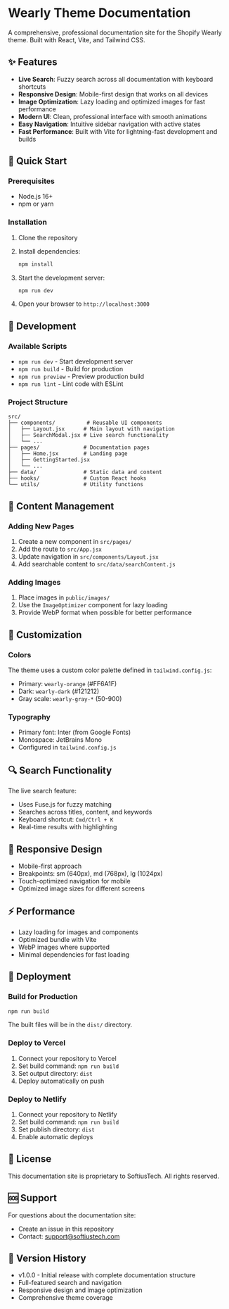 # Wearly Theme Documentation

A comprehensive, professional documentation site for the Shopify Wearly theme. Built with React, Vite, and Tailwind CSS.

## ✨ Features

- **Live Search**: Fuzzy search across all documentation with keyboard shortcuts
- **Responsive Design**: Mobile-first design that works on all devices
- **Image Optimization**: Lazy loading and optimized images for fast performance
- **Modern UI**: Clean, professional interface with smooth animations
- **Easy Navigation**: Intuitive sidebar navigation with active states
- **Fast Performance**: Built with Vite for lightning-fast development and builds

## 🚀 Quick Start

### Prerequisites

- Node.js 16+
- npm or yarn

### Installation

1. Clone the repository
2. Install dependencies:
   ```bash
   npm install
   ```

3. Start the development server:
   ```bash
   npm run dev
   ```

4. Open your browser to `http://localhost:3000`

## 🔧 Development

### Available Scripts

- `npm run dev` - Start development server
- `npm run build` - Build for production
- `npm run preview` - Preview production build
- `npm run lint` - Lint code with ESLint

### Project Structure

```
src/
├── components/          # Reusable UI components
│   ├── Layout.jsx      # Main layout with navigation
│   ├── SearchModal.jsx # Live search functionality
│   └── ...
├── pages/              # Documentation pages
│   ├── Home.jsx        # Landing page
│   ├── GettingStarted.jsx
│   └── ...
├── data/               # Static data and content
├── hooks/              # Custom React hooks
└── utils/              # Utility functions
```

## 📝 Content Management

### Adding New Pages

1. Create a new component in `src/pages/`
2. Add the route to `src/App.jsx`
3. Update navigation in `src/components/Layout.jsx`
4. Add searchable content to `src/data/searchContent.js`

### Adding Images

1. Place images in `public/images/`
2. Use the `ImageOptimizer` component for lazy loading
3. Provide WebP format when possible for better performance

## 🎨 Customization

### Colors

The theme uses a custom color palette defined in `tailwind.config.js`:

- Primary: `wearly-orange` (#FF6A1F)
- Dark: `wearly-dark` (#121212)
- Gray scale: `wearly-gray-*` (50-900)

### Typography

- Primary font: Inter (from Google Fonts)
- Monospace: JetBrains Mono
- Configured in `tailwind.config.js`

## 🔍 Search Functionality

The live search feature:
- Uses Fuse.js for fuzzy matching
- Searches across titles, content, and keywords
- Keyboard shortcut: `Cmd/Ctrl + K`
- Real-time results with highlighting

## 📱 Responsive Design

- Mobile-first approach
- Breakpoints: sm (640px), md (768px), lg (1024px)
- Touch-optimized navigation for mobile
- Optimized image sizes for different screens

## ⚡ Performance

- Lazy loading for images and components
- Optimized bundle with Vite
- WebP images where supported
- Minimal dependencies for fast loading

## 🚀 Deployment

### Build for Production

```bash
npm run build
```

The built files will be in the `dist/` directory.

### Deploy to Vercel

1. Connect your repository to Vercel
2. Set build command: `npm run build`
3. Set output directory: `dist`
4. Deploy automatically on push

### Deploy to Netlify

1. Connect your repository to Netlify
2. Set build command: `npm run build`
3. Set publish directory: `dist`
4. Enable automatic deploys

## 📄 License

This documentation site is proprietary to SoftiusTech. All rights reserved.

## 🆘 Support

For questions about the documentation site:
- Create an issue in this repository
- Contact: support@softiustech.com

## 🔄 Version History

- v1.0.0 - Initial release with complete documentation structure
- Full-featured search and navigation
- Responsive design and image optimization
- Comprehensive theme coverage
